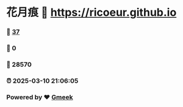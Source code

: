 # 花月痕 :link: https://ricoeur.github.io 
### :page_facing_up: [37](https://ricoeur.github.io/tag.html) 
### :speech_balloon: 0 
### :hibiscus: 28570 
### :alarm_clock: 2025-03-10 21:06:05 
### Powered by :heart: [Gmeek](https://github.com/Meekdai/Gmeek)
